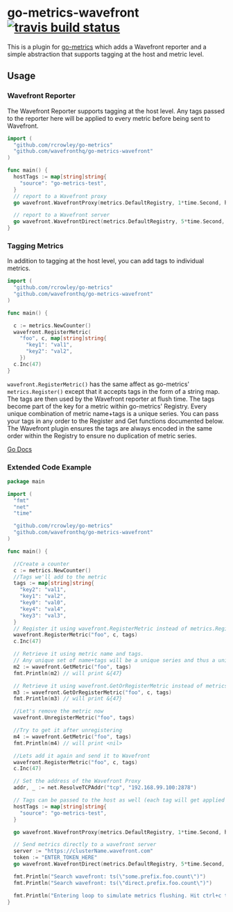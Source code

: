 # go-metrics-wavefront [![travis build status](https://travis-ci.com/wavefrontHQ/go-metrics-wavefront.svg?branch=master)](https://travis-ci.com/wavefrontHQ/go-metrics-wavefront)

This is a plugin for [go-metrics](https://github.com/rcrowley/go-metrics) which adds a Wavefront reporter and a simple abstraction that supports tagging at the host and metric level.

## Usage

### Wavefront Reporter

The Wavefront Reporter supports tagging at the host level. Any tags passed to the reporter here will be applied to every metric before being sent to Wavefront.

```go
import (
  "github.com/rcrowley/go-metrics"
  "github.com/wavefronthq/go-metrics-wavefront"
)

func main() {
  hostTags := map[string]string{
    "source": "go-metrics-test",
  }
  // report to a Wavefront proxy
  go wavefront.WavefrontProxy(metrics.DefaultRegistry, 1*time.Second, hostTags, "some.prefix", addr)

  // report to a Wavefront server
  go wavefront.WavefrontDirect(metrics.DefaultRegistry, 5*time.Second, hostTags, "direct.prefix", server, token)
}
```

### Tagging Metrics

In addition to tagging at the host level, you can add tags to individual metrics.

```go
import (
  "github.com/rcrowley/go-metrics"
  "github.com/wavefronthq/go-metrics-wavefront"
)

func main() {

  c := metrics.NewCounter()
  wavefront.RegisterMetric(
    "foo", c, map[string]string{
      "key1": "val1",
      "key2": "val2",
    })
  c.Inc(47)
}
```
`wavefront.RegisterMetric()` has the same affect as go-metrics' `metrics.Register()` except that it accepts tags in the form of a string map. The tags are then used by the Wavefront reporter at flush time. The tags become part of the key for a metric within go-metrics' Registry. Every unique combination of metric name+tags is a unique series. You can pass your tags in any order to the Register and Get functions documented below. The Wavefront plugin ensures the tags are always encoded in the same order within the Registry to ensure no duplication of metric series.

[Go Docs](https://github.com/wavefrontHQ/go-metrics-wavefront/blob/master/GODOCS.md)

### Extended Code Example

```go
package main

import (
  "fmt"
  "net"
  "time"

  "github.com/rcrowley/go-metrics"
  "github.com/wavefronthq/go-metrics-wavefront"
)

func main() {

  //Create a counter
  c := metrics.NewCounter()
  //Tags we'll add to the metric
  tags := map[string]string{
    "key2": "val1",
    "key1": "val2",
    "key0": "val0",
    "key4": "val4",
    "key3": "val3",
  }
  // Register it using wavefront.RegisterMetric instead of metrics.Register if there are tags
  wavefront.RegisterMetric("foo", c, tags)
  c.Inc(47)

  // Retrieve it using metric name and tags.
  // Any unique set of name+tags will be a unique series and thus a unique metric
  m2 := wavefront.GetMetric("foo", tags)
  fmt.Println(m2) // will print &{47}

  // Retrieve it using wavefront.GetOrRegisterMetric instead of metrics.GetOrRegister if there are tags.
  m3 := wavefront.GetOrRegisterMetric("foo", c, tags)
  fmt.Println(m3) // will print &{47}

  //Let's remove the metric now
  wavefront.UnregisterMetric("foo", tags)

  //Try to get it after unregistering
  m4 := wavefront.GetMetric("foo", tags)
  fmt.Println(m4) // will print <nil>

  //Lets add it again and send it to Wavefront
  wavefront.RegisterMetric("foo", c, tags)
  c.Inc(47)

  // Set the address of the Wavefront Proxy
  addr, _ := net.ResolveTCPAddr("tcp", "192.168.99.100:2878")

  // Tags can be passed to the host as well (each tag will get applied to every metric)
  hostTags := map[string]string{
    "source": "go-metrics-test",
  }

  go wavefront.WavefrontProxy(metrics.DefaultRegistry, 1*time.Second, hostTags, "some.prefix", addr)

  // Send metrics directly to a wavefront server
  server := "https://clusterName.wavefront.com"
  token := "ENTER_TOKEN_HERE"
  go wavefront.WavefrontDirect(metrics.DefaultRegistry, 5*time.Second, hostTags, "direct.prefix", server, token)

  fmt.Println("Search wavefront: ts(\"some.prefix.foo.count\")")
  fmt.Println("Search wavefront: ts(\"direct.prefix.foo.count\")")

  fmt.Println("Entering loop to simulate metrics flushing. Hit ctrl+c to cancel")
}
```
